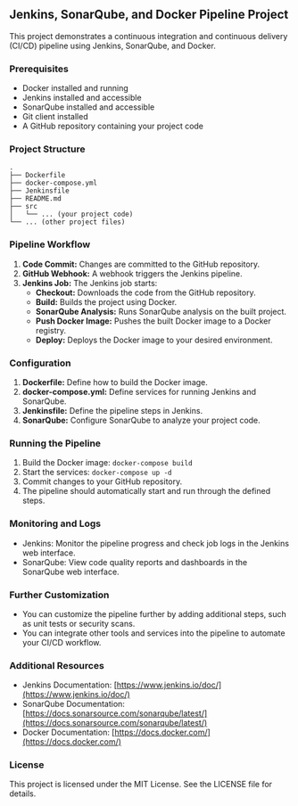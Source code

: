 ## Jenkins, SonarQube, and Docker Pipeline Project

This project demonstrates a continuous integration and continuous delivery (CI/CD) pipeline using Jenkins, SonarQube, and Docker.

### Prerequisites

* Docker installed and running
* Jenkins installed and accessible
* SonarQube installed and accessible
* Git client installed
* A GitHub repository containing your project code

### Project Structure

```
.
├── Dockerfile
├── docker-compose.yml
├── Jenkinsfile
├── README.md
├── src
│   └── ... (your project code)
└── ... (other project files)
```

### Pipeline Workflow

1. **Code Commit:** Changes are committed to the GitHub repository.
2. **GitHub Webhook:** A webhook triggers the Jenkins pipeline.
3. **Jenkins Job:** The Jenkins job starts:
    * **Checkout:** Downloads the code from the GitHub repository.
    * **Build:** Builds the project using Docker.
    * **SonarQube Analysis:** Runs SonarQube analysis on the built project.
    * **Push Docker Image:** Pushes the built Docker image to a Docker registry.
    * **Deploy:** Deploys the Docker image to your desired environment.

### Configuration

1. **Dockerfile:** Define how to build the Docker image.
2. **docker-compose.yml:** Define services for running Jenkins and SonarQube.
3. **Jenkinsfile:** Define the pipeline steps in Jenkins.
4. **SonarQube:** Configure SonarQube to analyze your project code.

### Running the Pipeline

1. Build the Docker image: `docker-compose build`
2. Start the services: `docker-compose up -d`
3. Commit changes to your GitHub repository.
4. The pipeline should automatically start and run through the defined steps.

### Monitoring and Logs

* Jenkins: Monitor the pipeline progress and check job logs in the Jenkins web interface.
* SonarQube: View code quality reports and dashboards in the SonarQube web interface.

### Further Customization

* You can customize the pipeline further by adding additional steps, such as unit tests or security scans.
* You can integrate other tools and services into the pipeline to automate your CI/CD workflow.

### Additional Resources

* Jenkins Documentation: [https://www.jenkins.io/doc/](https://www.jenkins.io/doc/)
* SonarQube Documentation: [https://docs.sonarsource.com/sonarqube/latest/](https://docs.sonarsource.com/sonarqube/latest/)
* Docker Documentation: [https://docs.docker.com/](https://docs.docker.com/)

### License

This project is licensed under the MIT License. See the LICENSE file for details.
